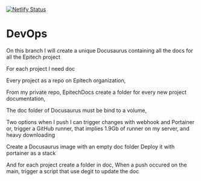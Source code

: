 [![Netlify Status](https://api.netlify.com/api/v1/badges/ee87c487-49d6-4714-93a7-c79668a10265/deploy-status)](https://app.netlify.com/sites/musudocs/deploys)

# DevOps

On this branch I will create a unique Docusaurus containing all the docs for all the Epitech project

For each project I need doc

Every project as a repo on Epitech organization, 

From my private repo, EpitechDocs create a folder for every new project documentation,

The doc folder of Docusaurus must be bind to a volume,

Two options when I push I can trigger changes with webhook and Portainer or,
trigger a GitHub runner, that implies 1.9Gb of runner on my server, and heavy downloading


Create a Docusaurus image with an empty doc folder
Deploy it with portainer as a stack

And for each project create a folder in doc,
When a push occured on the main, trigger a script that use degit to update the doc
